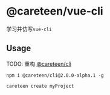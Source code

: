 # @careteen/vue-cli

学习并仿写`vue-cli`


## Usage

TODO:  重构 [@careteen/cli](https://github.com/careteenL/cli)

```shell
npm i @careteen/cli@2.0.0-alpha.1 -g

careteen create myProject
```
